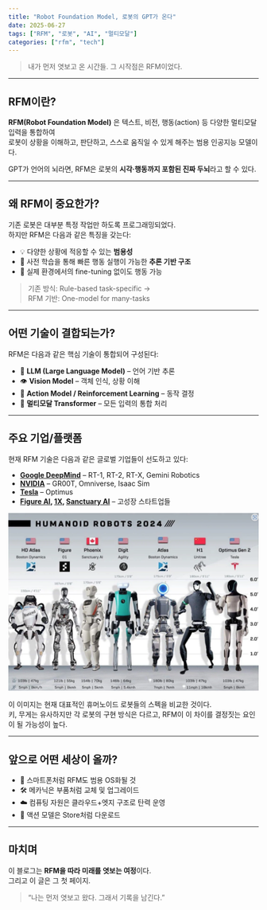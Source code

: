 ```yaml
---
title: "Robot Foundation Model, 로봇의 GPT가 온다"
date: 2025-06-27
tags: ["RFM", "로봇", "AI", "멀티모달"]
categories: ["rfm", "tech"]
---
```


> 내가 먼저 엿보고 온 시간들. 그 시작점은 RFM이었다.

---

## RFM이란?

**RFM(Robot Foundation Model)** 은 텍스트, 비전, 행동(action) 등 다양한 멀티모달 입력을 통합하여  
로봇이 상황을 이해하고, 판단하고, 스스로 움직일 수 있게 해주는 범용 인공지능 모델이다.

GPT가 언어의 뇌라면, RFM은 로봇의 **시각·행동까지 포함된 진짜 두뇌**라고 할 수 있다.

---

## 왜 RFM이 중요한가?

기존 로봇은 대부분 특정 작업만 하도록 프로그래밍되었다.  
하지만 RFM은 다음과 같은 특징을 갖는다:

- 💡 다양한 상황에 적응할 수 있는 **범용성**
- 🧠 사전 학습을 통해 빠른 행동 실행이 가능한 **추론 기반 구조**
- 🔄 실제 환경에서의 fine-tuning 없이도 행동 가능

> 기존 방식: Rule-based task-specific →  
> RFM 기반: One-model for many-tasks

---

## 어떤 기술이 결합되는가?

RFM은 다음과 같은 핵심 기술이 통합되어 구성된다:

- 🧠 **LLM (Large Language Model)** – 언어 기반 추론
- 👁 **Vision Model** – 객체 인식, 상황 이해
- 🦿 **Action Model / Reinforcement Learning** – 동작 결정
- 🔗 **멀티모달 Transformer** – 모든 입력의 통합 처리


---

## 주요 기업/플랫폼

현재 RFM 기술은 다음과 같은 글로벌 기업들이 선도하고 있다:

- **[Google DeepMind](https://deepmind.google/)** – RT-1, RT-2, RT-X, Gemini Robotics
- **[NVIDIA](https://www.nvidia.com/en-us/robotics/)** – GR00T, Omniverse, Isaac Sim
- **[Tesla](https://www.tesla.com/optimus)** – Optimus
- **[Figure AI](https://www.figure.ai/), [1X](https://www.1x.tech/), [Sanctuary AI](https://www.sanctuary.ai/)** – 고성장 스타트업들

![휴머노이드 비교표](robot-comparison.png)

이 이미지는 현재 대표적인 휴머노이드 로봇들의 스펙을 비교한 것이다.  
키, 무게는 유사하지만 각 로봇의 구현 방식은 다르고, RFM이 이 차이를 결정짓는 요인이 될 가능성이 높다.

---

## 앞으로 어떤 세상이 올까?

- 📱 스마트폰처럼 RFM도 범용 OS화될 것
- 🛠 메카닉은 부품처럼 교체 및 업그레이드
- ☁️ 컴퓨팅 자원은 클라우드+엣지 구조로 탄력 운영
- 🧠 액션 모델은 Store처럼 다운로드

---

## 마치며

이 블로그는 **RFM을 따라 미래를 엿보는 여정**이다.  
그리고 이 글은 그 첫 페이지.

> “나는 먼저 엿보고 왔다. 그래서 기록을 남긴다.”